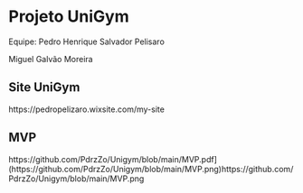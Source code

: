 <H1> Projeto UniGym</H1>

Equipe:
Pedro Henrique Salvador Pelisaro

Miguel Galvão Moreira

<h2> Site UniGym</h2>
https://pedropelizaro.wixsite.com/my-site

<h2> MVP </h2>
https://github.com/PdrzZo/Unigym/blob/main/MVP.pdf](https://github.com/PdrzZo/Unigym/blob/main/MVP.png)https://github.com/PdrzZo/Unigym/blob/main/MVP.png



